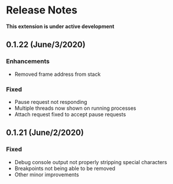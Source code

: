 # Release Notes
**This extension is under active development**

## 0.1.22 (June/3/2020)

### Enhancements
- Removed frame address from stack

### Fixed
- Pause request not responding
- Multiple threads now shown on running processes
- Attach request fixed to accept pause requests

## 0.1.21 (June/2/2020)

### Fixed
- Debug console output not properly stripping special characters
- Breakpoints not being able to be removed
- Other minor improvements